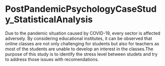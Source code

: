 # PostPandemicPsychologyCaseStudy_StatisticalAnalysis

Due to the pandemic situation caused by COVID-19, every sector is affected adversely. By considering educational institutes, it can be observed that online classes are not only challenging for students but also for teachers as most of the students are unable to develop an interest in the classes.The purpose of this study is to identify the stress level between studets and try to address those issues with recomendations.
